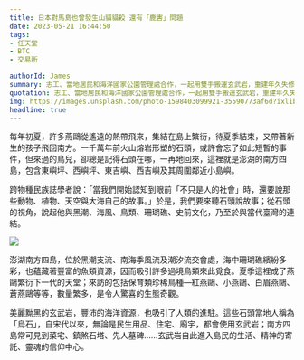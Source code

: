 ```yaml
---
title: 日本對馬島也曾發生山貓貓殺 還有「鹿害」問題
date: 2023-05-21 16:44:50
tags:
- 任天堂
- BTC
- 交易所

authorId: James
summary: 志工、當地居民和海洋國家公園管理處合作，一起用雙手搬運玄武岩，重建年久失修的步道。（圖片由活水文化事業有限公司提供）
quotation: 志工、當地居民和海洋國家公園管理處合作，一起用雙手搬運玄武岩，重建年久失修的步道。（圖片由活水文化事業有限公司提供）
img: https://images.unsplash.com/photo-1598403099921-35590773af6d?ixlib=rb-4.0.3&ixid=M3wxMjA3fDB8MHxwaG90by1wYWdlfHx8fGVufDB8fHx8fA%3D%3D&auto=format&fit=crop&w=1470&q=80
headline: true
---
```

每年初夏，許多燕鷗從遙遠的熱帶飛來，集結在島上繁衍，待夏季結束，又帶著新生的孩子飛回南方。一千萬年前火山熔岩形塑的石頭，或許會忘了如此短暫的事件，但來過的鳥兒，卻總是記得石頭在哪，一再地回來，這裡就是澎湖的南方四島，包含東嶼坪、西嶼坪、東吉嶼、西吉嶼及其周圍鄰近小島嶼。

跨物種民族誌學者說：「當我們開始認知到眼前「不只是人的社會」時，還要說那些動物、植物、天空與大海自己的故事。」於是，我們要來聽石頭說故事；從石頭的視角，說起他與黑潮、海風、鳥類、珊瑚礁、史前文化，乃至於與當代臺灣的連結。

![](https://img.natgeomedia.com/userfiles/sm/sm1920_images_A1/16264/2023050937982929.JPG)

澎湖南方四島，位於黑潮支流、南海季風流及潮汐流交會處，海中珊瑚礁繽紛多彩，也蘊藏著豐富的魚類資源，因而吸引許多過境鳥類來此覓食。夏季這裡成了燕鷗繁衍下一代的天堂；來訪的包括保育類珍稀鳥種—紅燕鷗、小燕鷗、白眉燕鷗、蒼燕鷗等等，數量繁多，是令人驚喜的生態奇觀。

美麗黝黑的玄武岩，豐沛的海洋資源，也吸引了人類的進駐。這些石頭當地人稱為「烏石」，自宋代以來，無論是民生用品、住宅、廟宇，都會使用玄武岩；南方四島常可見到菜宅、鎮煞石塔、先人墓碑……玄武岩自此進入島民的生活、精神的寄託、靈魂的信仰中心。